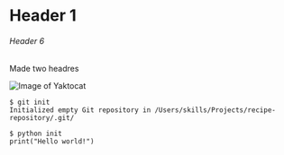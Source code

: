 # Header 1
###### Header 6

Made two headres

![Image of Yaktocat](https://user-images.githubusercontent.com/54070997/197748043-84942dea-5d79-4d4a-b029-a6994c09d729.png)


```
$ git init
Initialized empty Git repository in /Users/skills/Projects/recipe-repository/.git/
```

```
$ python init
print("Hello world!")
```
